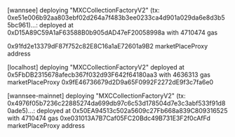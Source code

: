 [wannsee]
deploying "MXCCollectionFactoryV2" (tx: 0xe51e006b92aa803ebf02d264a7f483b3ee0233ca4d901a029da6e8d3b55bc961)...: deployed at 0xD15A89C59A1aF63588B0b905dAD47eF20058998a with 4710474 gas

0x91fd2e13379dF87f752c82E8C16a1aE72601a9B2 marketPlaceProxy address

[localhost]
deploying "MXCCollectionFactoryV2" deployed at 0x5FbDB2315678afecb367f032d93F642f64180aa3 with 4636313 gas
marketPlaceProxy 0x9fE46736679d2D9a65F0992F2272dE9f3c7fa6e0

[wannsee-mainnet]
deploying "MXCCollectionFactoryV2" (tx: 0x4976f05b7236c22885274da699db97c6c53d178504d7e3c3abf533f91d80ade5)...: deployed at 0x50EA94513c502a5609c27Fb668a839C809316525 with 4710474 gas
0xe031013A7B7Caf05FC20Bdc49B731E3F2f0cAfFd marketPlaceProxy address
